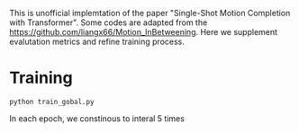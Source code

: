 This is unofficial implemtation of the paper "Single-Shot Motion Completion with Transformer". Some codes are adapted from the https://github.com/liangx66/Motion_InBetweening. Here we supplement evalutation metrics and refine training process. 

# Training

```python train_gobal.py```

In each epoch, we constinous to interal 5 times  


